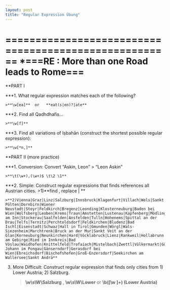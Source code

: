 ```yaml
---
layout: post
title: "Regular Expression Übung"
---
```




======================================================
*===RE :  More than one Road leads to Rome===
======================================================



**PART I

***1. What regular expression matches each of the following?
	
    >**\w[ea]**  or   **eat(s|en)?|ate**    

***2. Find all Qadhdhafis... 

    >**\w[f]**



***3. Find all variations of Iṣbahān
	(construct the shortest possible regular expression):

    >**\w[*n,]**



**PART II (more practice)

***1. Conversion: Convert “Askin, Leon” > “Leon Askin” 

    >**\t(\w+),(\w+)$ \t\2 \1**



***2. Simple: Construct regular expressions that finds references all Austrian cities.
    >1)**find ,  replace | **	

	>**2)Vienna|Graz|Linz|Salzburg|Innsbruck|Klagenfurt|Villach|Wels|Sankt Pölten|Dornbirn|Wiener Neustadt|Steyr|Feldkirch|Bregenz|Leonding|Klosterneuburg|Baden bei Wien|Wolfsberg|Leoben|Krems|Traun|Amstetten|Lustenau|Kapfenberg|Mödling|Hallein|Kufstein|Traiskirchen|Schwechat|Braunau am Inn|Stockerau|Saalfelden|Ansfelden|Tulln|Hohenems|Spittal an der Drau|Telfs|Ternitz|Perchtoldsdorf|Feldkirchen|Bludenz|Bad Ischl|Eisenstadt|Schwaz|Hall in Tirol|Gmunden|Wörgl|Wals-Siezenheim|Marchtrenk|Bruck an der Mur|Sankt Veit an der Glan|Korneuburg|Neunkirchen|Hard|Vöcklabruck|Lienz|Rankweil|Hollabrunn|Enns|Brunn am Gebirge|Ried im Innkreis|Bad Vöslau|Waidhofen|Knittelfeld|Trofaiach|Mistelbach|Zwettl|Völkermarkt|Götzis|Sankt Johann im Pongau|Gänserndorf|Gerasdorf bei Wien|Ebreichsdorf|Bischofshofen|Groß-Enzersdorf|Seekirchen am Wallersee|Sankt Andrä**

3. More Difficult: Construct regular expression that finds only cities from 1) Lower Austria; 2) Salzburg.

    >**\w\s\W\Salzburg** , **\w\s\W\Lower** or **\b([\w ]+) \(Lower Austria\)**

	
